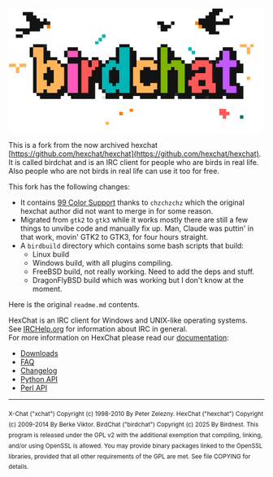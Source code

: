 ![BirdChat](birdchat.png)

This is a fork from the now archived hexchat [https://github.com/hexchat/hexchat](https://github.com/hexchat/hexchat). It is called birdchat and is an IRC client for people who are birds in real life. Also people who are not birds in real life can use it too for free.

This fork has the following changes:

- It contains [99 Color Support](https://github.com/hexchat/hexchat/pull/2456) thanks to `chzchzchz` which the original hexchat author did not want to merge in for some reason.
- Migrated from `gtk2` to `gtk3` while it works mostly there are still a few things to unvibe code and manually fix up. Man, Claude was puttin' in that work, movin' GTK2 to GTK3, for four hours straight.
- A `birdbuild` directory which contains some bash scripts that build:
  - Linux build
  - Windows build, with all plugins compiling.
  - FreeBSD build, not really working. Need to add the deps and stuff.
  - DragonFlyBSD build which was working but I don't know at the moment.

Here is the original `readme.md` contents.

HexChat is an IRC client for Windows and UNIX-like operating systems.  
See [IRCHelp.org](http://irchelp.org) for information about IRC in general.  
For more information on HexChat please read our [documentation](https://hexchat.readthedocs.org/en/latest/index.html):
- [Downloads](http://hexchat.github.io/downloads.html)
- [FAQ](https://hexchat.readthedocs.org/en/latest/faq.html)
- [Changelog](https://hexchat.readthedocs.org/en/latest/changelog.html)
- [Python API](https://hexchat.readthedocs.org/en/latest/script_python.html)
- [Perl API](https://hexchat.readthedocs.org/en/latest/script_perl.html)

---

<sub>
X-Chat ("xchat") Copyright (c) 1998-2010 By Peter Zelezny.  
HexChat ("hexchat") Copyright (c) 2009-2014 By Berke Viktor.
BirdChat ("birdchat") Copyright (c) 2025 By Birdnest.
</sub>

<sub>
This program is released under the GPL v2 with the additional exemption
that compiling, linking, and/or using OpenSSL is allowed. You may
provide binary packages linked to the OpenSSL libraries, provided that
all other requirements of the GPL are met.
See file COPYING for details.
</sub>
